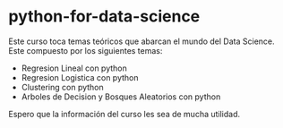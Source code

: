# python-for-data-science

Este curso toca temas teóricos que abarcan el mundo del Data Science. Este compuesto por los siguientes temas:

- Regresion Lineal con python
- Regresion Logistica con python
- Clustering con python
- Arboles de Decision y Bosques Aleatorios con python

Espero que la información del curso les sea de mucha utilidad.
